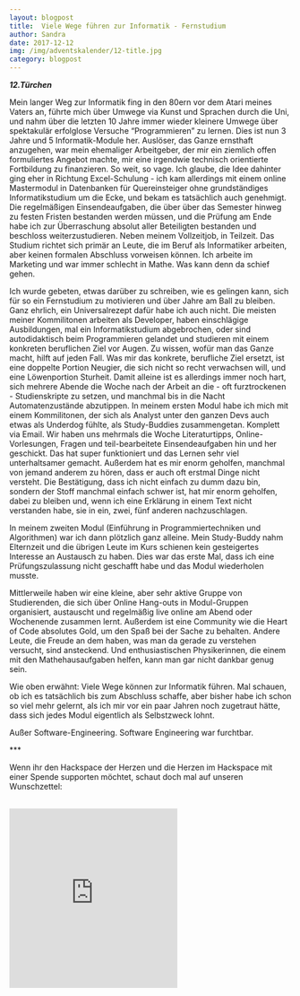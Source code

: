 ```yaml
---
layout: blogpost
title:  Viele Wege führen zur Informatik - Fernstudium
author: Sandra 
date: 2017-12-12
img: /img/adventskalender/12-title.jpg
category: blogpost
---
```



***12.Türchen***

Mein langer Weg zur Informatik fing in den 80ern vor dem Atari meines Vaters an, führte mich über Umwege via Kunst und Sprachen durch die Uni, und nahm über die letzten 10 Jahre immer wieder kleinere Umwege über spektakulär erfolglose Versuche “Programmieren” zu lernen. Dies ist nun 3 Jahre und 5 Informatik-Module her. Auslöser, das Ganze ernsthaft anzugehen, war mein ehemaliger Arbeitgeber, der mir ein ziemlich offen formuliertes Angebot machte, mir eine irgendwie technisch orientierte Fortbildung zu finanzieren. So weit, so vage. Ich glaube, die Idee dahinter ging eher in Richtung Excel-Schulung - ich kam allerdings mit einem online Mastermodul in Datenbanken für Quereinsteiger ohne grundständiges Informatikstudium um die Ecke, und bekam es tatsächlich auch genehmigt.
Die regelmäßigen Einsendeaufgaben, die über über das Semester hinweg zu festen Fristen bestanden werden müssen, und die Prüfung am Ende habe ich zur Überraschung absolut aller Beteiligten bestanden und beschloss weiterzustudieren. Neben meinem Vollzeitjob, in Teilzeit. Das Studium richtet sich primär an Leute, die im Beruf als Informatiker arbeiten, aber keinen formalen Abschluss vorweisen können. Ich arbeite im Marketing und war immer schlecht in Mathe. Was kann denn da schief gehen.

Ich wurde gebeten, etwas darüber zu schreiben, wie es gelingen kann, sich für so ein Fernstudium zu motivieren und über Jahre am Ball zu bleiben. Ganz ehrlich, ein Universalrezept dafür habe ich auch nicht. Die meisten meiner Kommilitonen arbeiten als Developer, haben einschlägige Ausbildungen, mal ein Informatikstudium abgebrochen, oder sind autodidaktisch beim Programmieren gelandet und studieren mit einem konkreten beruflichen Ziel vor Augen.
Zu wissen, wofür man das Ganze macht, hilft auf jeden Fall. Was mir das konkrete, berufliche Ziel ersetzt, ist eine doppelte Portion Neugier, die sich nicht so recht verwachsen will, und eine Löwenportion Sturheit. Damit alleine ist es allerdings immer noch hart, sich mehrere Abende die Woche nach der Arbeit an die - oft furztrockenen - Studienskripte zu setzen, und manchmal bis in die Nacht Automatenzustände abzutippen.
In meinem ersten Modul habe ich mich mit einem Kommilitonen, der sich als Analyst unter den ganzen Devs auch etwas als Underdog fühlte, als Study-Buddies zusammengetan. Komplett via Email. Wir haben uns mehrmals die Woche Literaturtipps, Online-Vorlesungen, Fragen und teil-bearbeitete Einsendeaufgaben hin und her geschickt. Das hat super funktioniert und das Lernen sehr viel unterhaltsamer gemacht. Außerdem hat es mir enorm geholfen, manchmal von jemand anderem zu hören, dass er auch oft erstmal Dinge nicht versteht. Die Bestätigung, dass ich nicht einfach zu dumm dazu bin, sondern der Stoff manchmal einfach schwer ist, hat mir enorm geholfen, dabei zu bleiben und, wenn ich eine Erklärung in einem Text nicht verstanden habe, sie in ein, zwei, fünf anderen nachzuschlagen.

In meinem zweiten Modul (Einführung in Programmiertechniken und Algorithmen) war ich dann plötzlich ganz alleine. Mein Study-Buddy nahm Elternzeit und die übrigen Leute im Kurs schienen kein gesteigertes Interesse an Austausch zu haben. Dies war das erste Mal, dass ich eine Prüfungszulassung nicht geschafft habe und das Modul wiederholen musste.

Mittlerweile haben wir eine kleine, aber sehr aktive Gruppe von Studierenden, die sich über Online Hang-outs in Modul-Gruppen organisiert, austauscht und regelmäßig live online am Abend oder Wochenende zusammen lernt. Außerdem ist eine Community wie die Heart of Code absolutes Gold, um den Spaß bei der Sache zu behalten. Andere Leute, die Freude an dem haben, was man da gerade zu verstehen versucht, sind ansteckend. Und enthusiastischen Physikerinnen, die einem mit den Mathehausaufgaben helfen, kann man gar nicht dankbar genug sein.

Wie oben erwähnt: Viele Wege können zur Informatik führen. Mal schauen, ob ich es tatsächlich bis zum Abschluss schaffe, aber bisher habe ich schon so viel mehr gelernt, als ich mir vor ein paar Jahren noch zugetraut hätte, dass sich jedes Modul eigentlich als Selbstzweck lohnt.

Außer Software-Engineering. Software Engineering war furchtbar.

\*\*\*

Wenn ihr den Hackspace der Herzen und die Herzen im Hackspace mit einer Spende supporten möchtet, schaut doch mal auf unseren Wunschzettel:

<br>
<iframe frameborder="0" marginheight="0" marginwidth="0" src="https://www.betterplace-widget.org/projects/58907?l=de" height="320">Informieren und spenden: <a href='https://www.betterplace.org/de/projects/58907-merry-drucking-adventskalender-der-heart-of-code-e-v' target='_blank'>„Merry Drucking - Adventskalender der Heart of Code e.V.“</a> auf betterplace.org öffnen.</iframe>
<br>
